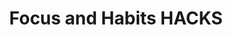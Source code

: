 ---
toc: true
layout: post
description: Takeways from Yale video and HACKS
categories: [Week 4]
title: Focus and Habits HACKS
comments: true
--- 